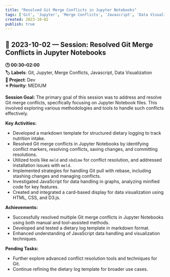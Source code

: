 ```yaml
---
title: "Resolved Git Merge Conflicts in Jupyter Notebooks"
tags: ['Git', 'Jupyter', 'Merge Conflicts', 'Javascript', 'Data Visualization']
created: 2023-10-02
publish: true
---
```


## 📅 2023-10-02 — Session: Resolved Git Merge Conflicts in Jupyter Notebooks

**🕒 00:30–02:00**  
**🏷️ Labels**: Git, Jupyter, Merge Conflicts, Javascript, Data Visualization  
**📂 Project**: Dev  
**⭐ Priority**: MEDIUM  


**Session Goal:**
The primary goal of this session was to address and resolve Git merge conflicts, specifically focusing on Jupyter Notebook files. This involved exploring various methodologies and tools to handle such conflicts effectively.

**Key Activities:**
- Developed a markdown template for structured dietary logging to track nutrition intake.
- Resolved Git merge conflicts in Jupyter Notebooks by identifying conflict markers, resolving conflicts, saving changes, and committing resolutions.
- Utilized tools like `meld` and `nbdime` for conflict resolution, and addressed installation issues with `meld`.
- Implemented strategies for handling Git pull with rebase, including stashing changes and managing conflicts.
- Investigated JavaScript for data handling in graphs, analyzing minified code for key features.
- Created and integrated a card-based display for data visualization using HTML, CSS, and D3.js.

**Achievements:**
- Successfully resolved multiple Git merge conflicts in Jupyter Notebooks using both manual and tool-assisted methods.
- Developed and tested a dietary log template in markdown format.
- Enhanced understanding of JavaScript data handling and visualization techniques.

**Pending Tasks:**
- Further explore advanced conflict resolution tools and techniques for Git.
- Continue refining the dietary log template for broader use cases.
